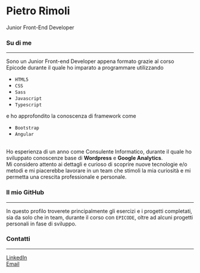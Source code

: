 <h1>Pietro Rimoli</h1>
<p>Junior Front-End Developer</p>


<h3> Su di me </h3>
<hr>
<p>Sono un Junior Front-end Developer appena formato grazie al corso Epicode durante il quale ho imparato a programmare utilizzando <ul><li><code>HTML5</code></li> <li><code>CSS</code></li><li><code>Sass</code></li> <li><code>Javascript</code></li> <li><code>Typescript</code></li></ul> e ho approfondito la conoscenza di framework come <ul><li><code>Bootstrap</code></li> <li><code>Angular</code></li></ul> <br> Ho esperienza di un anno come Consulente Informatico, durante il quale ho sviluppato conoscenze base di <strong>Wordpress</strong> e <strong>Google Analytics</strong>. <br> Mi considero attento ai dettagli e curioso di scoprire nuove tecnologie e/o metodi e mi piacerebbe lavorare in un team che stimoli la mia curiosità e mi permetta una crescita professionale e personale.</p>


<h3> Il mio GitHub </h3>
<hr>
<p>In questo profilo troverete principalmente gli esercizi e i progetti completati, sia da solo che in team, durante il corso con <code>EPICODE</code>, oltre ad alcuni progetti personali in fase di sviluppo. </p>



<h3> Contatti </h3>
<hr>
 <a href="https://www.linkedin.com/in/pietro-rimoli-982b0459/">LinkedIn</a> <br> <a href="mailto:pietro.rimoli89@gmail.com">Email</a>


